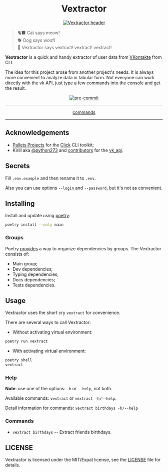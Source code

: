 <h1 align="center">Vextractor</h1>

<p align="center">
    <a href="https://github.com/IsFilimonov/vk-data-extractor"><img src="https://raw.githubusercontent.com/IsFilimonov/vk-data-extractor/main/assets/header.png" alt="Vextractor header"></a>
</p>

> 🐈‍⬛ Cat says meow!\
> 🐕 Dog says woof!\
> 🤖 Vextractor says vextract! vextract! vextract!

**Vextractor** is a quick and handy extractor of user data from [VKontakte](vk.com) from CLI.

The idea for this project arose from another project's needs. It is always more convenient to analyze data in tabular form. Not everyone can work directly with the vk API, just type a few commands into the console and get the result.

<p align="center">
    <a href="https://results.pre-commit.ci/latest/github/IsFilimonov/vk-data-extractor/main" target="_blank">
        <img src="https://results.pre-commit.ci/badge/github/IsFilimonov/vk-data-extractor/main.svg" alt="pre-commit"></a>
</p>

---

<p align="center"><a href="https://github.com/IsFilimonov/vk-data-extractor#usage">commands</a></p>

---

## Acknowledgements

- [Pallets Projects](https://palletsprojects.com/) for the [Click](https://github.com/pallets/click) CLI toolkit;
- Kirill aka [@python273](https://github.com/python273) and [contributors](https://github.com/python273/vk_api/graphs/contributors) for the [vk_api](https://github.com/python273/vk_api).


## Secrets

Fill `.env.example` and then rename it to `.env`.

Also you can use options `--login` and `--password`, but it's not as convenient.


## Installing

Install and update using [poetry](https://python-poetry.org/docs/cli/#install):
```bash
poetry install --only main
```

### Groups

Poetry [provides](https://python-poetry.org/docs/master/managing-dependencies/) a way to organize dependencies by groups. The Vextractor consists of:
- Main group;
- Dev dependencies;
- Typing dependencies;
- Docs dependencies;
- Tests dependencies.


## Usage

Vextractor uses the short cry `vextract` for convenience.

There are several ways to call Vextractor:
- Without activating virtual environment:
```bash
poetry run vextract
```
- With activating virtual environment:
```bash
poetry shell
vextract
```

### Help

**Note**: use one of the options: `-h` or `--help`, not both.

Available commands: `vextract` or `vextract -h/--help`.

Detail information for commands: `vextract birthdays -h/--help`

### Commands

- `vextract birthdays` -- Extract friends birthdays.


## LICENSE

Vextractor is licensed under the MIT/Expat license, see the [LICENSE](https://github.com/IsFilimonov/vk-data-extractor/blob/main/LICENSE) file for details.

